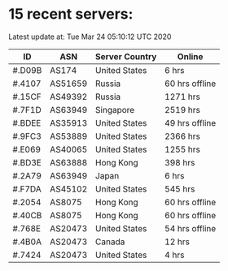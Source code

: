 # 15 recent servers:

Latest update at: Tue Mar 24 05:10:12 UTC 2020

| ID | ASN | Server Country | Online |
| -- | --- | -------------- | ------ |
| #.D09B | AS174 | United States | 6 hrs |
| #.4107 | AS51659 | Russia | 60 hrs offline |
| #.15CF | AS49392 | Russia | 1271 hrs |
| #.7F1D | AS63949 | Singapore | 2519 hrs |
| #.BDEE | AS35913 | United States | 49 hrs offline |
| #.9FC3 | AS53889 | United States | 2366 hrs |
| #.E069 | AS40065 | United States | 1255 hrs |
| #.BD3E | AS63888 | Hong Kong | 398 hrs |
| #.2A79 | AS63949 | Japan | 6 hrs |
| #.F7DA | AS45102 | United States | 545 hrs |
| #.2054 | AS8075 | Hong Kong | 60 hrs offline |
| #.40CB | AS8075 | Hong Kong | 60 hrs offline |
| #.768E | AS20473 | United States | 54 hrs offline |
| #.4B0A | AS20473 | Canada | 12 hrs |
| #.7424 | AS20473 | United States | 4 hrs |

